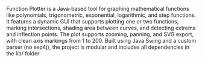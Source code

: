 Function Plotter is a Java-based tool for graphing mathematical functions like polynomials, trigonometric, exponential, logarithmic, and step functions. It features a dynamic GUI that supports plotting one or two functions, marking intersections, shading area between curves, and detecting extrema and inflection points. The plot supports zooming, panning, and SVG export, with clean axis markings from 1 to 200. Built using Java Swing and a custom parser (no exp4j), the project is modular and includes all dependencies in the lib/ folder
